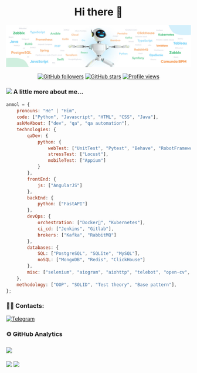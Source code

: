 <h1 align="center">Hi there 👋</h1>
<p align="center"><img src="background.jpg" alt="IT"></p>

<p align="center">
<a title="GitHub followers" href="https://github.com/deshtuka" ><img src="https://img.shields.io/github/followers/deshtuka?style=social" alt="GitHub followers"></a>
<a title="GitHub stars" href="https://github.com/deshtuka" ><img src="https://img.shields.io/github/stars/deshtuka?style=social" alt="GitHub stars "></a>
<a title="Profile views" href="https://github.com/deshtuka" ><img src="https://komarev.com/ghpvc/?username=deshtuka&label=Profile%20views" alt="Profile views"></a>
</p>

### <img src="https://media.giphy.com/media/VgCDAzcKvsR6OM0uWg/giphy.gif" width="50"> A little more about me...  

```javascript
anmol = {
    pronouns: "He" | "Him",
    code: ["Python", "Javascript", "HTML", "CSS", "Java"],
    askMeAbout: ["dev", "qa", "qa automation"],
    technologies: {
        qaDev: {
            python: {
                webTest: ["UnitTest", "Pytest", "Behave", "RobotFramework"],
                stressTest: ["Locust"],
                mobileTest: ["Appium"]
            }
        },
        frontEnd: {
            js: ["AngularJS"]
        },
        backEnd: {
            python: ["FastAPI"]
        },
        devOps: {
            orchestration: ["Docker🐳", "Kubernetes"],
            ci_cd: ["Jenkins", "Gitlab"],
            brokers: ["Kafka", "RabbitMQ"]
        },
        databases: {
            SQL: ["PostgreSQL", "SQLite", "MySQL"],
            noSQL: ["MongoDB", "Redis", "ClickHouse"]
        },
        misc: ["selenium", "aiogram", "aiohttp", "telebot", "open-cv", "pandas"]
    },
    methodology: ["OOP", "SOLID", "Test theory", "Base pattern"],
};
```

### 🤙🙂 Contacts: 
[![Telegram](https://img.shields.io/badge/-Telegram-090909?style=for-the-badge&logo=telegram&logoColor=27A0D9)](https://t.me/deshtuka)

### ⚙️ GitHub Analytics

<body>
  <div>
    <img style="padding: 10px 0px 20px" align="center" src="https://github-profile-summary-cards.vercel.app/api/cards/profile-details?username=deshtuka&theme=blueberry"/>
  </div>
  <div>
    <img height=200 align="center" src="https://github-readme-stats.vercel.app/api?username=deshtuka&rank_icon=github&theme=blueberry" />
    <img height=200 align="center" src="https://github-readme-stats.vercel.app/api/top-langs/?username=deshtuka&layout=donut&langs_count=8&theme=blueberry&card_width=320" />
  </div>
</body>
